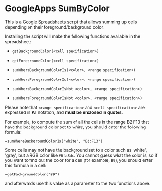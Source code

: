 GoogleApps SumByColor
=====================

This is a [Google Spreadsheets script](https://developers.google.com/apps-script/) that allows summing up cells depending on their foreground/background color.


Installing the script will make the following functions available in the spreadsheet:

* `getBackgroundColor(<cell specification>)`
* `getForegroundColor(<cell specification>)`

* `sumWhereBackgroundColorIs(<color>, <range specification>)`
* `sumWhereForegroundColorIs(<color>, <range specification>)`
* `sumWhereBackgroundColorIsNot(<color>, <range specification>)`
* `sumWhereForegroundColorIsNot(<color>, <range specification>)`


Please note that `<range specification>` and `<cell specification>` are expressed in **A1** notation, and **must be enclosed in quotes**.

For example, to compute the sum of all the cells in the range B2:F13 that have the background color set to *white*, you should enter the following formula:

    =sumWhereBackgroundColorIs("white", "B2:F13")

Some cells may not have the background set to a color such as 'white', 'gray', but a RGB color like `#6fa8dc`. You cannot guess what the color is, so if you want to find out the color for a cell (for example, `B9`), you should enter this formula in a cell:

    =getBackgroundColor("B9")

and afterwards use this value as a parameter to the two functions above.
